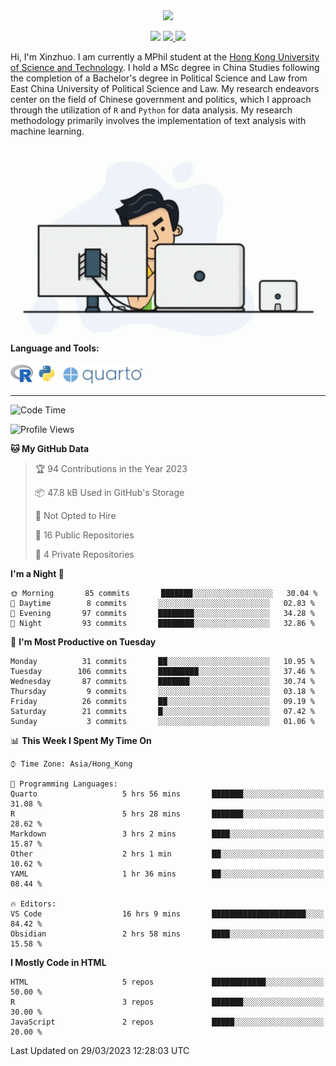 <div align='center'>
<img src='https://readme-typing-svg.herokuapp.com?font=ubuntu&color=4d3900&center=true&lines=HKUST+Mphil+in+SOSC;Focus+on+China;Code+for+PoliSci'/>
</div>


<p align='center'>
<a href='mailto:carlh.stoner@gmail.com' target='_blank'>
        <img src='https://img.shields.io/badge/Gmail-D14836?style=for-the-badge&logo=gmail&logoColor=white'/></a>
 <a href='https://www.linkedin.com/in/xinzhuo-huang-5161011ba/' target='_blank'>
        <img src='https://img.shields.io/badge/linkedin%20-%230077B5.svg?&style=for-the-badge&logo=linkedin&logoColor=white'/>
    </a>
 <a href='https://twitter.com/HsinchoH' target='_blank'>
        <img src='https://img.shields.io/badge/Twitter-1DA1F2?style=for-the-badge&logo=twitter&logoColor=white'/>
    </a>
    </p>
    
Hi, I'm Xinzhuo. I am currently a MPhil student at the [Hong Kong University of Science and Technology](https://sosc.hkust.edu.hk/node/613). I hold a MSc degree in China Studies following the completion of a Bachelor's degree in Political Science and Law from East China University of Political Science and Law. My research endeavors center on the field of Chinese government and politics, which I approach through the utilization of `R` and `Python` for data analysis. My research methodology primarily involves the implementation of text analysis with machine learning.




<img align='right' src="https://github.com/xinzhuohkust/xinzhuohkust/blob/main/programmer.gif" width="590">




**Language and Tools:**  

<code><img height="36" src="https://raw.githubusercontent.com/github/explore/80688e429a7d4ef2fca1e82350fe8e3517d3494d/topics/r/r.png"></code>
<code><img height="36" src="https://raw.githubusercontent.com/github/explore/80688e429a7d4ef2fca1e82350fe8e3517d3494d/topics/python/python.png"></code>
<code><img height="32" src="https://github.com/quarto-dev/quarto-r/blob/main/man/figures/quarto.png"></code>

---
<!--START_SECTION:waka-->
![Code Time](http://img.shields.io/badge/Code%20Time-245%20hrs%2035%20mins-blue)

![Profile Views](http://img.shields.io/badge/Profile%20Views-21-blue)

**🐱 My GitHub Data** 

> 🏆 94 Contributions in the Year 2023
 > 
> 📦 47.8 kB Used in GitHub's Storage 
 > 
> 🚫 Not Opted to Hire
 > 
> 📜 16 Public Repositories 
 > 
> 🔑 4 Private Repositories  
 > 
**I'm a Night 🦉** 

```text
🌞 Morning       85 commits       ███████░░░░░░░░░░░░░░░░░░   30.04 % 
🌆 Daytime        8 commits       ░░░░░░░░░░░░░░░░░░░░░░░░░   02.83 % 
🌃 Evening       97 commits       ████████░░░░░░░░░░░░░░░░░   34.28 % 
🌙 Night         93 commits       ████████░░░░░░░░░░░░░░░░░   32.86 % 

```
📅 **I'm Most Productive on Tuesday** 

```text
Monday          31 commits       ██░░░░░░░░░░░░░░░░░░░░░░░   10.95 % 
Tuesday        106 commits       █████████░░░░░░░░░░░░░░░░   37.46 % 
Wednesday       87 commits       ███████░░░░░░░░░░░░░░░░░░   30.74 % 
Thursday         9 commits       ░░░░░░░░░░░░░░░░░░░░░░░░░   03.18 % 
Friday          26 commits       ██░░░░░░░░░░░░░░░░░░░░░░░   09.19 % 
Saturday        21 commits       █░░░░░░░░░░░░░░░░░░░░░░░░   07.42 % 
Sunday           3 commits       ░░░░░░░░░░░░░░░░░░░░░░░░░   01.06 % 

```


📊 **This Week I Spent My Time On** 

```text
⌚︎ Time Zone: Asia/Hong_Kong

💬 Programming Languages: 
Quarto                   5 hrs 56 mins       ███████░░░░░░░░░░░░░░░░░░   31.08 % 
R                        5 hrs 28 mins       ███████░░░░░░░░░░░░░░░░░░   28.62 % 
Markdown                 3 hrs 2 mins        ████░░░░░░░░░░░░░░░░░░░░░   15.87 % 
Other                    2 hrs 1 min         ██░░░░░░░░░░░░░░░░░░░░░░░   10.62 % 
YAML                     1 hr 36 mins        ██░░░░░░░░░░░░░░░░░░░░░░░   08.44 % 

🔥 Editors: 
VS Code                  16 hrs 9 mins       █████████████████████░░░░   84.42 % 
Obsidian                 2 hrs 58 mins       ████░░░░░░░░░░░░░░░░░░░░░   15.58 % 

```

**I Mostly Code in HTML** 

```text
HTML                     5 repos             ████████████░░░░░░░░░░░░░   50.00 % 
R                        3 repos             ███████░░░░░░░░░░░░░░░░░░   30.00 % 
JavaScript               2 repos             █████░░░░░░░░░░░░░░░░░░░░   20.00 % 

```



 Last Updated on 29/03/2023 12:28:03 UTC
<!--END_SECTION:waka-->
    
    
    
    
    
    
    
    
